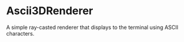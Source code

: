 # Ascii3DRenderer
A simple ray-casted renderer that displays to the terminal using ASCII characters.
